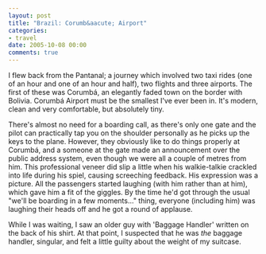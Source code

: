 ```yaml
---
layout: post
title: "Brazil: Corumb&aacute; Airport"
categories:
- travel
date: 2005-10-08 00:00
comments: true
---
```


<p>I flew back from the Pantanal; a journey which involved two taxi rides (one of an hour and one of an hour and half), two flights and three airports. The first of these was Corumb&aacute;, an elegantly faded town on the border with Bolivia. Corumb&aacute; Airport must be the smallest I've ever been in. It's modern, clean and very comfortable, but absolutely tiny.</p>

<p>There's almost no need for a boarding call, as there's only one gate and the pilot can practically tap you on the shoulder personally as he picks up the keys to the plane. However, they obviously like to do things properly at Corumb&aacute;, and a someone at the gate made an announcement over the public address system, even though we were all a couple of metres from him. This professional veneer did slip a little when his walkie-talkie crackled into life during his spiel, causing screeching feedback. His expression was a picture. All the passengers started laughing (with him rather than at him), which gave him a fit of the giggles. By the time he'd got through the usual "we'll be boarding in a few moments..." thing, everyone (including him) was laughing their heads off and he got a round of applause.</p>

<p>While I was waiting, I saw an older guy with 'Baggage Handler' written on the back of his shirt. At that point, I suspected that he was <em>the</em> baggage handler, singular, and felt a little guilty about the weight of my suitcase.</p>



